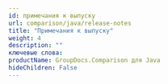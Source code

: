 ```yaml
---
id: примечания к выпуску
url: comparison/java/release-notes
title: "Примечания к выпуску"
weight: 4
description: ""
ключевые слова:
productName: GroupDocs.Comparison для Java
hideChildren: False
---
```


